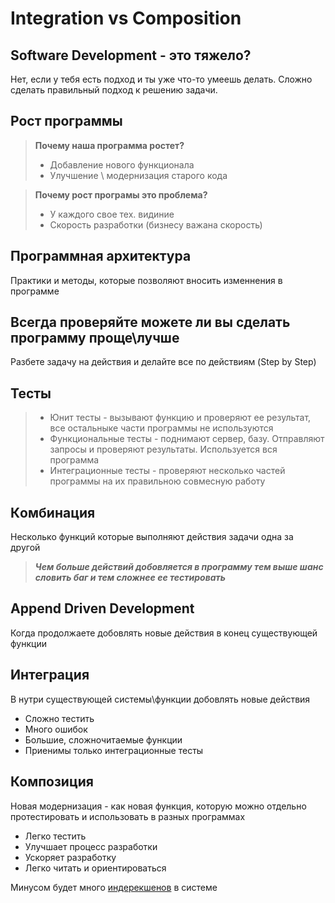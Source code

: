 # Integration vs Composition
## Software Development - это тяжело?
 Нет, если у тебя есть подход и ты уже что-то умеешь делать. Сложно сделать правильный подход к решению задачи.
 
## Рост программы
> **Почему наша программа ростет?**
> - Добавление нового функционала
> - Улучшение \ модернизация старого кода

> **Почему рост програмы это проблема?**
> - У каждого свое тех. видиние
> - Скорость разработки (бизнесу важана скорость)

## Программная архитектура
Практики и методы, которые позволяют вносить изменнения в программе

## Всегда проверяйте можете ли вы сделать программу проще\лучше
Разбете задачу на действия и делайте все по действиям (Step by Step)

## Тесты
> - Юнит тесты - вызывают функцию и проверяют ее результат, все остальныке части программы не используются
> - Функциональные тесты - поднимают сервер, базу. Отправляют запросы и проверяют результаты. Используется вся программа
> - Интеграционные тесты - проверяют несколько частей программы на их правильною совмесную работу

## Кoмбинация
Несколько функций которые выполняют действия задачи одна за другой

> ***Чем больше действий добовляется в программу тем выше шанс словить баг и тем сложнее ее тестировать***

## Append  Driven Development
Когда продолжаете добовлять новые действия в конец существующей функции

## Интеграция
В нутри существующей системы\функции добовлять новые действия
- Сложно тестить
- Много ошибок
- Большие, сложночитаемые функции
- Приенимы только интеграционные тесты 

## Композиция
Новая модернизация -  как новая функция, которую можно отдельно протестировать и использовать в разных программах

- Легко тестить
- Улучшает процесс разработки
- Ускоряет разработку
- Легко читать и ориентироваться

Минусом будет много [индерекшенов](https://en.wikipedia.org/wiki/Indirection) в системе 
